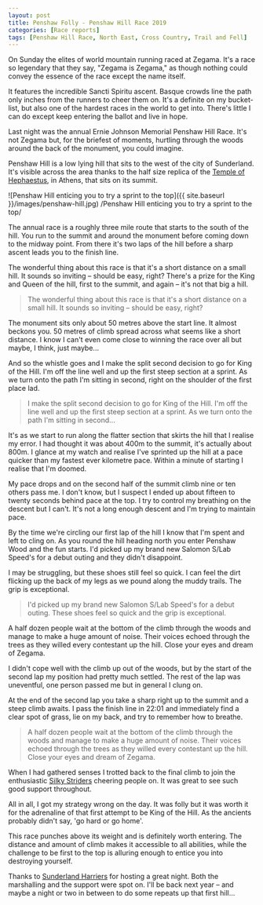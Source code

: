 ```yaml
---
layout: post
title: Penshaw Folly - Penshaw Hill Race 2019
categories: [Race reports]
tags: [Penshaw Hill Race, North East, Cross Country, Trail and Fell]
---
```


On Sunday the elites of world mountain running raced at Zegama. It's a race so legendary that they say, "Zegama is Zegama," as though nothing could convey the essence of the race except the name itself.

It features the incredible Sancti Spiritu ascent. Basque crowds line the path only inches from the runners to cheer them on. It's a definite on my bucket-list, but also one of the hardest races in the world to get into. There's little I can do except keep entering the ballot and live in hope.

Last night was the annual Ernie Johnson Memorial Penshaw Hill Race. It's not Zegama but, for the briefest of moments, hurtling through the woods around the back of the monument, you could imagine. 

Penshaw Hill is a low lying hill that sits to the west of the city of Sunderland. It's visible across the area thanks to the half size replica of the [Temple of Hephaestus](https://en.wikipedia.org/wiki/Temple_of_Hephaestus), in Athens, that sits on its summit. 

![Penshaw Hill enticing you to try a sprint to the top]({{ site.baseurl }}/images/penshaw-hill.jpg)
/Penshaw Hill enticing you to try a sprint to the top/

The annual race is a roughly three mile route that starts to the south of the hill. You run to the summit and around the monument before coming down to the midway point. From there it's two laps of the hill before a sharp ascent leads you to the finish line.

The wonderful thing about this race is that it's a short distance on a small hill. It sounds so inviting – should be easy, right? There's a prize for the King and Queen of the hill, first to the summit, and again – it's not that big a hill.

>The wonderful thing about this race is that it's a short distance on a small hill. It sounds so inviting – should be easy, right?

The monument sits only about 50 metres above the start line. It almost beckons you. 50 metres of climb spread across what seems like a short distance. I know I can't even come close to winning the race over all but maybe, I think, just maybe...

And so the whistle goes and I make the split second decision to go for King of the Hill. I'm off the line well and up the first steep section at a sprint. As we turn onto the path I'm sitting in second, right on the shoulder of the first place lad.

>I make the split second decision to go for King of the Hill. I'm off the line well and up the first steep section at a sprint. As we turn onto the path I'm sitting in second...

It's as we start to run along the flatter section that skirts the hill that I realise my error. I had thought it was about 400m to the summit, it's actually about 800m. I glance at my watch and realise I've sprinted up the hill at a pace quicker than my fastest ever kilometre pace. Within a minute of starting I realise that I'm doomed.

My pace drops and on the second half of the summit climb nine or ten others pass me. I don't know, but I suspect I ended up about fifteen to twenty seconds behind pace at the top. I try to control my breathing on the descent but I can't. It's not a long enough descent and I'm trying to maintain pace.

By the time we're circling our first lap of the hill I know that I'm spent and left to cling on. As you round the hill heading north you enter Penshaw Wood and the fun starts. I'd picked up my brand new Salomon S/Lab Speed's for a debut outing and they didn't disappoint.

I may be struggling, but these shoes still feel so quick. I can feel the dirt flicking up the back of my legs as we pound along the muddy trails. The grip is exceptional.

>I'd picked up my brand new Salomon S/Lab Speed's for a debut outing. These shoes feel so quick and the grip is exceptional.

A half dozen people wait at the bottom of the climb through the woods and manage to make a huge amount of noise. Their voices echoed through the trees as they willed every contestant up the hill. Close your eyes and dream of Zegama.

I didn't cope well with the climb up out of the woods, but by the start of the second lap my position had pretty much settled. The rest of the lap was uneventful, one person passed me but in general I clung on.

At the end of the second lap you take a sharp right up to the summit and a steep climb awaits. I pass the finish line in 22:01 and immediately find a clear spot of grass, lie on my back, and try to remember how to breathe.

>A half dozen people wait at the bottom of the climb through the woods and manage to make a huge amount of noise. Their voices echoed through the trees as they willed every contestant up the hill. Close your eyes and dream of Zegama.

When I had gathered senses I trotted back to the final climb to join the enthusiastic [Silky Striders](https://groups.runtogether.co.uk/TheSilkyStriders) cheering people on. It was great to see such good support throughout.

All in all, I got my strategy wrong on the day. It was folly but it was worth it for the adrenaline of that first attempt to be King of the Hill. As the ancients probably didn't say, 'go hard or go home'.

This race punches above its weight and is definitely worth entering. The distance and amount of climb makes it accessible to all abilities, while the challenge to be first to the top is alluring enough to entice you into destroying yourself.

Thanks to [Sunderland Harriers](https://www.sunderlandharriers.org.uk/) for hosting a great night. Both the marshalling and the support were spot on. I'll be back next year – and maybe a night or two in between to do some repeats up that first hill...



